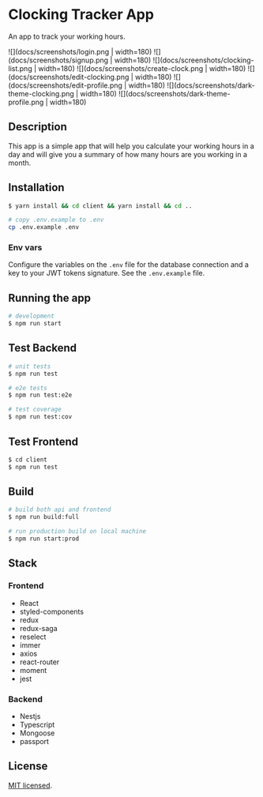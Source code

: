 # Clocking Tracker App

An app to track your working hours.

![](docs/screenshots/login.png | width=180)
![](docs/screenshots/signup.png | width=180)
![](docs/screenshots/clocking-list.png | width=180)
![](docs/screenshots/create-clock.png | width=180)
![](docs/screenshots/edit-clocking.png | width=180)
![](docs/screenshots/edit-profile.png | width=180)
![](docs/screenshots/dark-theme-clocking.png | width=180)
![](docs/screenshots/dark-theme-profile.png | width=180)

## Description

This app is a simple app that will help you calculate your working hours in a day
and will give you a summary of how many hours are you working in a month.

## Installation

```bash
$ yarn install && cd client && yarn install && cd ..

# copy .env.example to .env
cp .env.example .env
```

### Env vars

Configure the variables on the `.env` file for the database connection and a key
to your JWT tokens signature. See the `.env.example` file.

## Running the app

```bash
# development
$ npm run start
```

## Test Backend

```bash
# unit tests
$ npm run test

# e2e tests
$ npm run test:e2e

# test coverage
$ npm run test:cov
```

## Test Frontend

```bash
$ cd client
$ npm run test
```

## Build

```bash
# build both api and frontend
$ npm run build:full

# run production build on local machine
$ npm run start:prod
```

## Stack

### Frontend

- React
- styled-components
- redux
- redux-saga
- reselect
- immer
- axios
- react-router
- moment
- jest

### Backend

- Nestjs
- Typescript
- Mongoose
- passport

## License

[MIT licensed](LICENSE).
